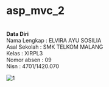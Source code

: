 # asp_mvc_2

<b> <Br>Data Diri </b>
<br>Nama Lengkap   : ELVIRA AYU SOSILIA
<br> Asal Sekolah  : SMK TELKOM MALANG
<br> Kelas         : XIRPL3
<br> Nomor absen   : 09
<br> Nisn          : 4701/1420.070

![1](https://cloud.githubusercontent.com/assets/22167465/22870970/33a07c28-f1df-11e6-98a0-0dfaa2916e48.PNG)
